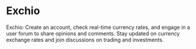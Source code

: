 # Exchio
Exchio: Create an account, check real-time currency rates, and engage in a user forum to share opinions and comments. Stay updated on currency exchange rates and join discussions on trading and investments.
